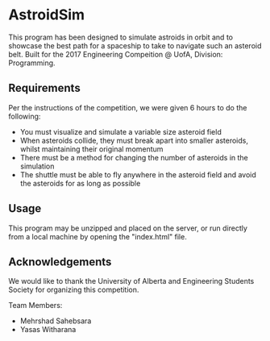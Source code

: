 # AstroidSim 
This program has been designed to simulate astroids in orbit and to showcase the best path for a spaceship to take to navigate such an asteroid belt.
Built for the 2017 Engineering Compeition @ UofA, Division: Programming. 

## Requirements 
Per the instructions of the competition, we were given 6 hours to do the following:
- You must visualize and simulate a variable size asteroid field
- When asteroids collide, they must break apart into smaller asteroids, whilst maintaining their original momentum
- There must be a method for changing the number of asteroids in the simulation
- The shuttle must be able to fly anywhere in the asteroid field and avoid the asteroids for as long as possible

## Usage
This program may be unzipped and placed on the server, or run directly from a local machine by opening the 
"index.html" file. 

## Acknowledgements   
We would like to thank the University of Alberta and Engineering Students Society for organizing this competition. 

Team Members: 
- Mehrshad Sahebsara
- Yasas Witharana

